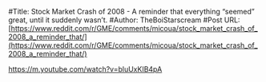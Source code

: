 #Title: Stock Market Crash of 2008 - A reminder that everything “seemed” great, until it suddenly wasn’t.
#Author: TheBoiStarscream
#Post URL: [https://www.reddit.com/r/GME/comments/micoua/stock_market_crash_of_2008_a_reminder_that/](https://www.reddit.com/r/GME/comments/micoua/stock_market_crash_of_2008_a_reminder_that/)


https://m.youtube.com/watch?v=bluUxKIB4pA